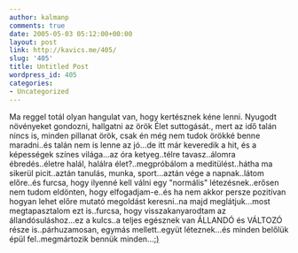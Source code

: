 ```yaml
---
author: kalmanp
comments: true
date: 2005-05-03 05:12:00+00:00
layout: post
link: http://kavics.me/405/
slug: '405'
title: Untitled Post
wordpress_id: 405
categories:
- Uncategorized
---
```


Ma reggel totál olyan hangulat van, hogy kertésznek kéne lenni. Nyugodt növényeket gondozni, hallgatni az örök Élet suttogását., mert az idő talán nincs is, minden pillanat örök, csak én még nem tudok örökké benne maradni..és talán nem is lenne az jó...de itt már keveredik a hit, és a képességek színes világa...az óra ketyeg..télre tavasz..álomra ébredés..életre halál, halálra élet?..megpróbálom a meditülést..hátha ma sikerül picit..aztán tanulás, munka, sport...aztán vége a napnak..látom előre..és furcsa, hogy ilyenné kell válni egy "normális" létezésnek..erősen nem tudom eldönten, hogy elfogadjam-e..és ha nem akkor persze pozitívan hogyan lehet előre mutató megoldást keresni..na majd meglátjuk...most megtapasztalom ezt is..furcsa, hogy visszakanyarodtam az állandósuláshoz...ez a kulcs..a teljes egésznek van ÁLLANDÓ és VÁLTOZÓ része is..párhuzamosan, egymás mellett..együt léteznek...és minden belőlük épül fel..megmártozik bennük minden...[:)](http://www2.tokai.jaeri.go.jp/hphpwww/naibu/whole-body/whole-simulation.gif)
